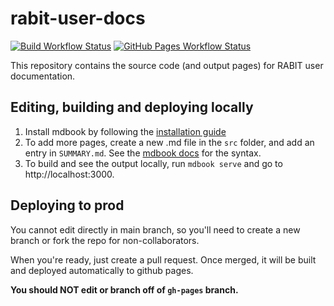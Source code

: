 # rabit-user-docs

[![Build Workflow Status](https://img.shields.io/github/workflow/status/megascrapper/rabit-docs/Deploy)](https://github.com/megascrapper/rabit-docs/actions/workflows/deploy.yml)
[![GitHub Pages Workflow Status](https://img.shields.io/github/workflow/status/megascrapper/rabit-docs/pages%20build%20and%20deployment?label=github%20pages)](https://github.com/megascrapper/rabit-docs/actions/workflows/pages/pages-build-deployment)

This repository contains the source code (and output pages) for RABIT user documentation.

## Editing, building and deploying locally

1. Install mdbook by following the [installation guide](https://rust-lang.github.io/mdBook/guide/installation.html)
2. To add more pages, create a new .md file in the `src` folder, and add an entry in `SUMMARY.md`. See the [mdbook docs](https://rust-lang.github.io/mdBook/format/summary.html) for the syntax.
3. To build and see the output locally, run `mdbook serve` and go to http://localhost:3000.


## Deploying to prod

You cannot edit directly in main branch, so you'll need to create a new branch or fork the repo for non-collaborators.

When you're ready, just create a pull request. Once merged, it will be built and deployed automatically to github pages.

**You should NOT edit or branch off of `gh-pages` branch.**
